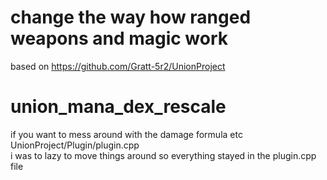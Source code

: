 # change the way how ranged weapons and magic work

based on https://github.com/Gratt-5r2/UnionProject

# union_mana_dex_rescale</br>
if you want to mess around with the damage formula etc</br>
UnionProject/Plugin/plugin.cpp </br>
i was to lazy to move things around so everything stayed in the plugin.cpp file 
